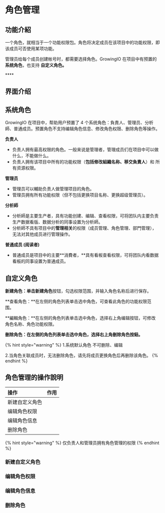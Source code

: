# 角色管理

## 功能介紹

一个角色，就相当于一个功能权限包。角色将决定成员在该项目中的功能权限，即该成员可否使用某项功能。

管理员给每个成员创建帐号时，都需要选择角色。GrowingIO 在项目中有预置的 **系统角色**，也支持 **自定义角色。**

\*\*\*\*

## 界面介绍







## **系统角色**

GrowingIO 在项目中，帮助用户预置了 4 个系统角色：負責人、管理员、分析師、普通成员。预置角色不支持编辑角色信息、修改角色权限、删除角色等操作。

**负责人**

* 负责人拥有最高权限的角色。一般来说是管理者，管理成员们在项目中可以做什么，不能做什么。
* 负责人拥有该项目中所有的功能权限（**包括修改組織名称、移交負責人**）和 所有资源权限。

**管理员**

* 管理员可以輔助负责人做管理项目的角色。
* 管理员拥有所有功能权限（但不包括更换项目名称、更换超级管理员）。

**分析師**

* 分析師是主要生产者，具有功能创建、编辑、查看权限，可将团队内主要负责生产数据看版、数据分析的同事设置为分析師。 
* 分析師不具有项目中的**管理相关**的权限（成员管理、角色管理、部門管理），无法对其他成员进行管理操作。

**普通成员 \(阅读者\)** 

* 普通成员是项目中的主要**消費者，**具有看板查看权限，可将团队内看数据看板的同事设置为普通成员。



## **自定义角色**

**新建角色：**单击**新建角色**按钮，勾选权限范围，并输入角色名称后进行保存。

**查看角色：**在左侧的角色列表单击选中角色，可查看此角色的功能权限范围。

**編輯角色：**在左侧的角色列表单击选中角色，选择右上角编辑按钮，可修改角色名称、角色功能权限。

**刪除角色：**在左侧的角色列表单击选中角色**，**选择右上角刪除角色按鈕**。**  

{% hint style="warning" %}
1.系统默认角色 不可删除、编辑

2.当角色关联成员时，无法删除角色，请先将成员更换角色后再删除该角色。
{% endhint %}



## 角色管理的操作說明 

| 操作 | 作用 |
| :--- | :--- |
| 新建自定义角色 |  |
| 编辑角色权限 |  |
| 编辑角色信息 |  |
| 删除角色 |  |

{% hint style="warning" %}
仅负责人和管理员拥有角色管理的权限
{% endhint %}

### 

### 新建自定义角色

### 编辑角色权限

### 编辑角色信息

### 删除角色



